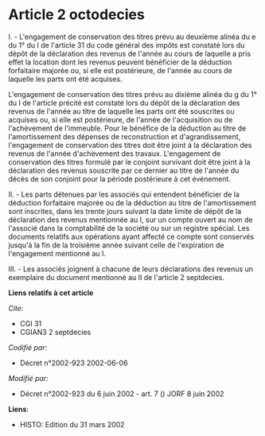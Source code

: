 # Article 2 octodecies

I. - L'engagement de conservation des titres prévu au deuxième alinéa du e du 1° du I de l'article 31 du code général des
impôts est constaté lors du dépôt de la déclaration des revenus de l'année au cours de laquelle a pris effet la location dont
les revenus peuvent bénéficier de la déduction forfaitaire majorée ou, si elle est postérieure, de l'année au cours de
laquelle les parts ont été acquises.

L'engagement de conservation des titres prévu au dixième alinéa du g du 1° du I de l'article précité est constaté lors du
dépôt de la déclaration des revenus de l'année au titre de laquelle les parts ont été souscrites ou acquises ou, si elle est
postérieure, de l'année de l'acquisition ou de l'achèvement de l'immeuble. Pour le bénéfice de la déduction au titre de
l'amortissement des dépenses de reconstruction et d'agrandissement, l'engagement de conservation des titres doit être joint à
la déclaration des revenus de l'année d'achèvement des travaux. L'engagement de conservation des titres formulé par le
conjoint survivant doit être joint à la déclaration des revenus souscrite par ce dernier au titre de l'année du décès de son
conjoint pour la période postérieure à cet événement.

II. - Les parts détenues par les associés qui entendent bénéficier de la déduction forfaitaire majorée ou de la déduction au
titre de l'amortissement sont inscrites, dans les trente jours suivant la date limite de dépôt de la déclaration des revenus
mentionnée au I, sur un compte ouvert au nom de l'associé dans la comptabilité de la société ou sur un registre spécial. Les
documents relatifs aux opérations ayant affecté ce compte sont conservés jusqu'à la fin de la troisième année suivant celle
de l'expiration de l'engagement mentionné au I.

III. - Les associés joignent à chacune de leurs déclarations des revenus un exemplaire du document mentionné au II de
l'article 2 septdecies.

**Liens relatifs à cet article**

_Cite_:

  - CGI 31
  - CGIAN3 2 septdecies

_Codifié par_:

  - Décret n°2002-923 2002-06-06

_Modifié par_:

  - Décret n°2002-923 du 6 juin 2002 - art. 7 () JORF 8 juin 2002

**Liens**:

  - HISTO: Edition du 31 mars 2002
